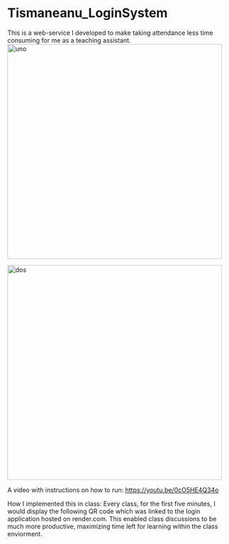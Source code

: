 # Tismaneanu_LoginSystem
This is a web-service I developed to make taking attendance less time consuming for me as a teaching assistant. 
<img width="484" alt="uno" src="https://github.com/imantura/Tismaneanu_LoginSystem/assets/143624557/a619d78c-afc5-4e0f-988a-68d154076064">

<img width="484" alt="dos" src="https://github.com/imantura/Tismaneanu_LoginSystem/assets/143624557/0d3dac82-1beb-48f3-9e28-94449f32515e">

A video with instructions on how to run: https://youtu.be/0cO5HE4Q34o


How I implemented this in class: 
  Every class, for the first five minutes, I would display the following QR code which was linked to the login application hosted on render.com. This enabled class discussions to be much more productive, maximizing time left for learning within the class enviorment. 
